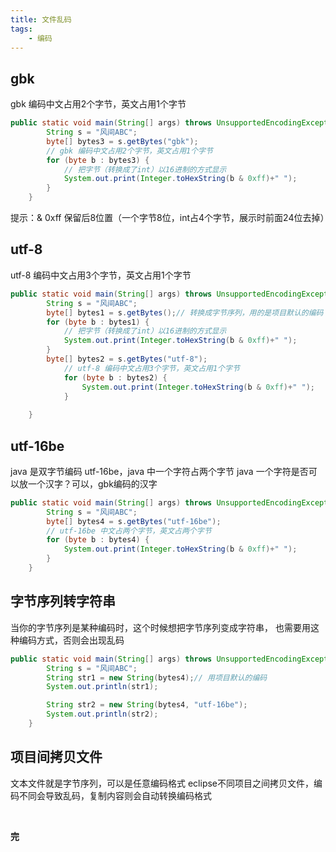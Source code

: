 ```yaml
---
title: 文件乱码
tags: 
    - 编码
---
```


## gbk


gbk 编码中文占用2个字节，英文占用1个字节
```java
public static void main(String[] args) throws UnsupportedEncodingException {
        String s = "风间ABC";
        byte[] bytes3 = s.getBytes("gbk");
        // gbk 编码中文占用2个字节，英文占用1个字节
        for (byte b : bytes3) {
            // 把字节（转换成了int）以16进制的方式显示
            System.out.print(Integer.toHexString(b & 0xff)+" ");
        }
    }
```
提示：& 0xff 保留后8位置（一个字节8位，int占4个字节，展示时前面24位去掉）
## utf-8


utf-8 编码中文占用3个字节，英文占用1个字节
```java
public static void main(String[] args) throws UnsupportedEncodingException {
        String s = "风间ABC";
        byte[] bytes1 = s.getBytes();// 转换成字节序列，用的是项目默认的编码 utf-8
        for (byte b : bytes1) {
            // 把字节（转换成了int）以16进制的方式显示
            System.out.print(Integer.toHexString(b & 0xff)+" ");
        }
        byte[] bytes2 = s.getBytes("utf-8");
            // utf-8 编码中文占用3个字节，英文占用1个字节
            for (byte b : bytes2) {
                System.out.print(Integer.toHexString(b & 0xff)+" ");
            }
        
    }
```
## utf-16be
java 是双字节编码 utf-16be，java 中一个字符占两个字节
java 一个字符是否可以放一个汉字？可以，gbk编码的汉字
```java
public static void main(String[] args) throws UnsupportedEncodingException {
        String s = "风间ABC";
        byte[] bytes4 = s.getBytes("utf-16be");
        // utf-16be 中文占两个字节，英文占两个字节
        for (byte b : bytes4) {
            System.out.print(Integer.toHexString(b & 0xff)+" ");
        }
    }
```
## 字节序列转字符串


当你的字节序列是某种编码时，这个时候想把字节序列变成字符串，
也需要用这种编码方式，否则会出现乱码
```java
public static void main(String[] args) throws UnsupportedEncodingException {
        String s = "风间ABC";
        String str1 = new String(bytes4);// 用项目默认的编码
        System.out.println(str1);

        String str2 = new String(bytes4, "utf-16be");
        System.out.println(str2);
    }
```
## 项目间拷贝文件

文本文件就是字节序列，可以是任意编码格式
eclipse不同项目之间拷贝文件，编码不同会导致乱码，复制内容则会自动转换编码格式
​

​

**完**




